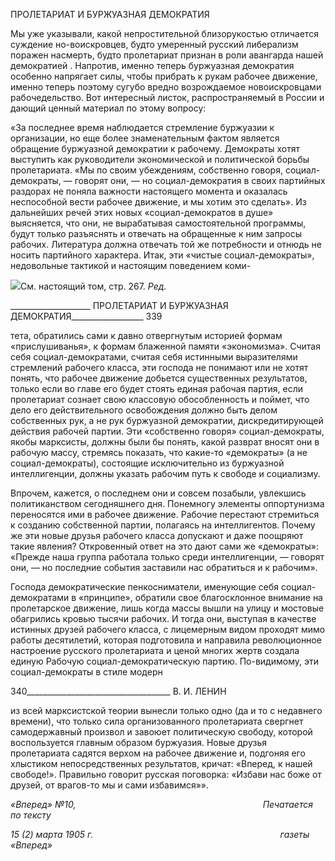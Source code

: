 ПРОЛЕТАРИАТ И БУРЖУАЗНАЯ ДЕМОКРАТИЯ

Мы уже указывали, какой непростительной близорукостью отличается суждение но-воискровцев, будто умеренный русский либерализм поражен насмерть, будто пролета­риат признан в роли авангарда нашей демократией . Напротив, именно теперь буржу­азная демократия особенно напрягает силы, чтобы прибрать к рукам рабочее движение, именно теперь поэтому сугубо вредно возрождаемое новоискровцами рабочедельство. Вот интересный листок, распространяемый в России и дающий ценный материал по этому вопросу:

«За последнее время наблюдается стремление буржуазии к организации, но еще бо­лее знаменательным фактом является обращение буржуазной демократии к рабочему. Демократы хотят выступить как руководители экономической и политической борьбы пролетариата. «Мы по своим убеждениям, собственно говоря, социал-демократы, — говорят они, — но социал-демократия в своих партийных раздорах не поняла важности настоящего момента и оказалась неспособной вести рабочее движение, и мы хотим это сделать». Из дальнейших речей этих новых «социал-демократов в душе» выясняется, что они, не вырабатывая самостоятельной программы, будут только разъяснять и отве­чать на обращенные к ним запросы рабочих. Литература должна отвечать той же по­требности и отнюдь не носить партийного характера. Итак, эти «чистые социал-демократы», недовольные тактикой и настоящим поведением коми-

![](file:///C:/Users/bot32/AppData/Local/Temp/msohtmlclip1/01/clip_image001.png)См. настоящий том, стр. 267. _Ред._

  

____________________ ПРОЛЕТАРИАТ И БУРЖУАЗНАЯ ДЕМОКРАТИЯ__________________ 339

тета, обратились сами к давно отвергнутым историей формам «прислушиванья», к формам блаженной памяти «экономизма». Считая себя социал-демократами, считая се­бя истинными выразителями стремлений рабочего класса, эти господа не понимают или не хотят понять, что рабочее движение добьется существенных результатов, только если во главе его будет стоять единая рабочая партия, если пролетариат сознает свою классовую обособленность и поймет, что дело его действительного освобождения должно быть делом собственных рук, а не рук буржуазной демократии, дискредити­рующей действия рабочей партии. Эти «собственно говоря» социал-демократы, якобы марксисты, должны были бы понять, какой разврат вносят они в рабочую массу, стре­мясь показать, что какие-то «демократы» (а не социал-демократы), состоящие исклю­чительно из буржуазной интеллигенции, должны указать рабочим путь к свободе и со­циализму.

Впрочем, кажется, о последнем они и совсем позабыли, увлекшись политиканством сегодняшнего дня. Понемногу элементы оппортунизма переносятся ими в рабочее движение. Рабочие перестают стремиться к созданию собственной партии, полагаясь на интеллигентов. Почему же эти новые друзья рабочего класса допускают и даже поощ­ряют такие явления? Откровенный ответ на это дают сами же «демократы»: «Прежде наша группа работала только среди интеллигенции, — говорят они, — но последние события заставили нас обратиться и к рабочим».

Господа демократические пенкосниматели, именующие себя социал-демократами в «принципе», обратили свое благосклонное внимание на пролетарское движение, лишь когда массы вышли на улицу и мостовые обагрились кровью тысячи рабочих. И тогда они, выступая в качестве истинных друзей рабочего класса, с лицемерным видом про­ходят мимо работы десятилетий, которая подготовила и направила революционное на­строение русского пролетариата и ценой многих жертв создала единую Рабочую соци­ал-демократическую партию. По-видимому, эти социал-демократы в стиле модерн

  

340____________________________________ В. И. ЛЕНИН

из всей марксистской теории вынесли только одно (да и то с недавнего времени), что только сила организованного пролетариата свергнет самодержавный произвол и завою­ет политическую свободу, которой воспользуется главным образом буржуазия. Новые друзья пролетариата садятся верхом на рабочее движение и, подгоняя его хлыстиком непосредственных результатов, кричат: «Вперед, к нашей свободе!». Правильно гово­рит русская поговорка: «Избави нас боже от друзей, от врагов-то мы и сами избавим­ся»».

_«Вперед» №10,_                                                                            _Печатается по тексту_

_15 (2) марта 1905 г.                                                                            газеты «Вперед»_